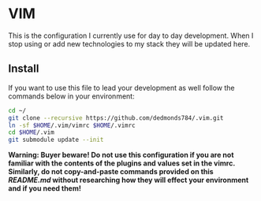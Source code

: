 # VIM

This is the configuration I currently use for day to day development.
When I stop using or add new technologies to my stack they will be updated here.

## Install
If you want to use this file to lead your development as well follow the commands below in your environment:
```bash
cd ~/
git clone --recursive https://github.com/dedmonds784/.vim.git
ln -sf $HOME/.vim/vimrc $HOME/.vimrc
cd $HOME/.vim
git submodule update --init
```

**Warning: Buyer beware! Do not use this configuration if you are not familiar with the contents of the plugins and values set in the vimrc. Similarly, do not copy-and-paste commands provided on this *README.md* without researching how they will effect your environment and if you need them!**

